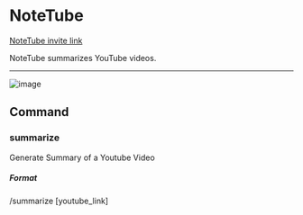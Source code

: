 # NoteTube

[NoteTube invite link](https://discord.com/api/oauth2/authorize?client_id=1074579477251772426&permissions=2147534912&scope=bot%20applications.commands)

NoteTube summarizes YouTube videos.

-----------------------------------------------------------------------

![image](https://user-images.githubusercontent.com/15999442/231451522-c0ec5276-c6bf-4666-ab86-45e5866e861d.png)

## Command

### **summarize**
Generate Summary of a Youtube Video
##### Format
/summarize [youtube_link]
